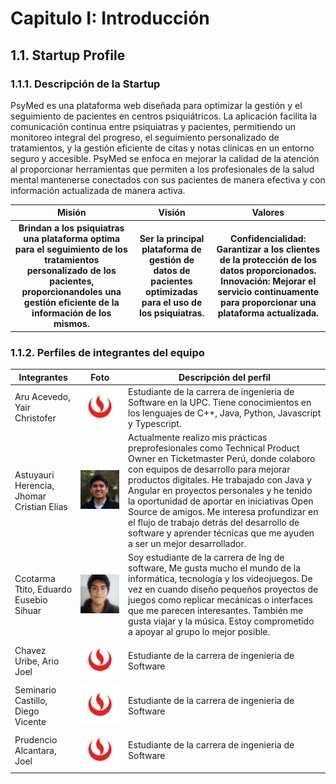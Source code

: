 # Capitulo I: Introducción

## 1.1. Startup Profile

### 1.1.1. Descripción de la Startup

PsyMed es una plataforma web diseñada para optimizar la gestión y el seguimiento de pacientes en centros psiquiátricos. La aplicación facilita la comunicación continua entre psiquiatras y pacientes, permitiendo un monitoreo integral del progreso, el seguimiento personalizado de tratamientos, y la gestión eficiente de citas y notas clínicas en un entorno seguro y accesible. PsyMed se enfoca en mejorar la calidad de la atención al proporcionar herramientas que permiten a los profesionales de la salud mental mantenerse conectados con sus pacientes de manera efectiva y con información actualizada de manera activa.

<table>
    <thead>
        <tr>
          <th>Misión</th>
          <th>Visión</th>
          <th>Valores</th>
        </tr>
    </thead>
    <tbody>
      <tr>
        <th>Brindan a los psiquiatras una plataforma optima para el seguimiento de los tratamientos personalizado de los pacientes, proporcionandoles una gestión eficiente de la información de los mismos.</th>
        <th>Ser la principal plataforma de gestión de datos de pacientes optimizadas para el uso de los psiquiatras.</th>
        <th>
          Confidencialidad: Garantizar a los clientes de la protección de los datos proporcionados.
          Innovación: Mejorar el servicio continuamente para proporcionar una plataforma actualizada.
        </th>
      </tr>
    </tbody>
</table>

### 1.1.2. Perfiles de integrantes del equipo

<table>
    <thead>
        <tr>
            <th>Integrantes</th>
            <th>Foto</th>
            <th>Descripción del perfil</th>
        </tr>
    </thead>
    <tbody>
        <tr>
            <td>Aru Acevedo, Yair Christofer</td>
            <td><img src="assets/LogoUPC.png" alt="Foto de Yair" /></td>
            <td>Estudiante de la carrera de ingenieria de Software en la UPC. Tiene conocimientos en los lenguajes de C++, Java, Python, Javascript y Typescript.</td>
        </tr>
        <tr>
            <td>Astuyauri Herencia, Jhomar Cristian Elias</td>
            <td><img src="assets/Jhomar.png" alt="Foto de Jhomar" /></td>
            <td>Actualmente realizo mis prácticas preprofesionales como Technical Product Owner en Ticketmaster Perú, donde colaboro con equipos de desarrollo para mejorar productos digitales. He trabajado con Java y Angular en proyectos personales y he tenido la oportunidad de aportar en iniciativas Open Source de amigos. Me interesa profundizar en el flujo de trabajo detrás del desarrollo de software y aprender técnicas que me ayuden a ser un mejor desarrollador.</td>
        </tr>
        <tr>
            <td>Ccotarma Ttito, Eduardo Eusebio Sihuar</td>
            <td><img src="assets/Eduardo.png" alt="Foto de Eduardo" /></td>
            <td>Soy estudiante de la carrera de Ing de software, Me gusta mucho el mundo de la informática, tecnología y los videojuegos. De vez en cuando diseño pequeños proyectos de juegos como replicar mecánicas o interfaces que me parecen interesantes. También me gusta viajar y la música. Estoy comprometido a apoyar al grupo lo mejor posible.</td>
        </tr>
        <tr>
            <td>Chavez Uribe, Ario Joel</td>
            <td><img src="assets/LogoUPC.png" alt="Foto de Ario" /></td>
            <td>Estudiante de la carrera de ingenieria de Software</td>
        </tr>
        <tr>
            <td>Seminario Castillo, Diego Vicente</td>
            <td><img src="assets/LogoUPC.png" alt="Foto de Diego" /></td>
            <td>Estudiante de la carrera de ingenieria de Software</td>
        </tr>
        <tr>
            <td>Prudencio Alcantara, Joel</td>
            <td><img src="assets/LogoUPC.png" alt="Foto de Joel" /></td>
            <td>Estudiante de la carrera de ingenieria de Software</td>
        </tr>
    </tbody>
</table>